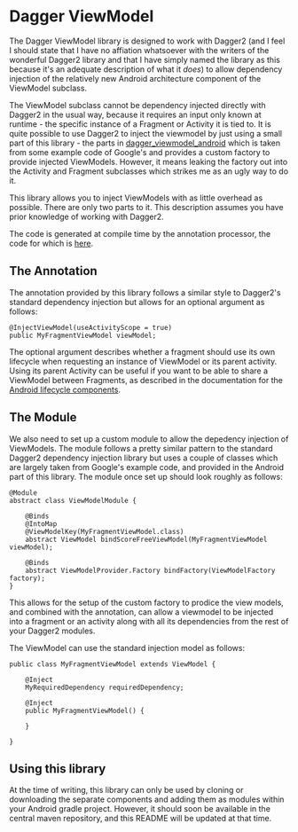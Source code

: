 # Dagger ViewModel

The Dagger ViewModel library is designed to work with Dagger2 (and I feel I should state that I have no affiation whatsoever with the writers of the wonderful Dagger2 library and that I have simply named the library as this because it's an adequate description of what it _does_) to allow dependency injection of the relatively new Android architecture component of the ViewModel subclass.

The ViewModel subclass cannot be dependency injected directly with Dagger2 in the usual way, because it requires an input only known at runtime - the specific instance of a Fragment or Activity it is tied to. It is quite possible to use Dagger2 to inject the viewmodel by just using a small part of this library - the parts in [dagger_viewmodel_android](https://github.com/onepointsixtwo/dagger_viewmodel_android) which is taken from some example code of Google's and provides a custom factory to provide injected ViewModels. However, it means leaking the factory out into the Activity and Fragment subclasses which strikes me as an ugly way to do it.

This library allows you to inject ViewModels with as little overhead as possible. There are only two parts to it. This description assumes you have prior knowledge of working with Dagger2.

The code is generated at compile time by the annotation processor, the code for which is [here](https://github.com/onepointsixtwo/dagger_viewmodel_processor).


## The Annotation

The annotation provided by this library follows a similar style to Dagger2's standard dependency injection but allows for an optional argument as follows:
```
@InjectViewModel(useActivityScope = true)
public MyFragmentViewModel viewModel;
```

The optional argument describes whether a fragment should use its own lifecycle when requesting an instance of ViewModel or its parent activity. Using its parent Activity can be useful if you want to be able to share a ViewModel between Fragments, as described in the documentation for the [Android lifecycle components](https://developer.android.com/topic/libraries/architecture/lifecycle.html). 


## The Module

We also need to set up a custom module to allow the depedency injection of ViewModels. The module follows a pretty similar pattern to the standard Dagger2 dependency injection library but uses a couple of classes which are largely taken from Google's example code, and provided in the Android part of this library. The module once set up should look roughly as follows:

```
@Module
abstract class ViewModelModule {

    @Binds
    @IntoMap
    @ViewModelKey(MyFragmentViewModel.class)
    abstract ViewModel bindScoreFreeViewModel(MyFragmentViewModel viewModel);

    @Binds
    abstract ViewModelProvider.Factory bindFactory(ViewModelFactory factory);
}
```

This allows for the setup of the custom factory to prodice the view models, and combined with the annotation, can allow a viewmodel to be injected into a fragment or an activity along with all its dependencies from the rest of your Dagger2 modules. 

The ViewModel can use the standard injection model as follows:

```
public class MyFragmentViewModel extends ViewModel {

    @Inject
    MyRequiredDependency requiredDependency;

    @Inject
    public MyFragmentViewModel() {

    }

}
```

## Using this library

At the time of writing, this library can only be used by cloning or downloading the separate components and adding them as modules within your Android gradle project. However, it should soon be available in the central maven repository, and this README will be updated at that time.
